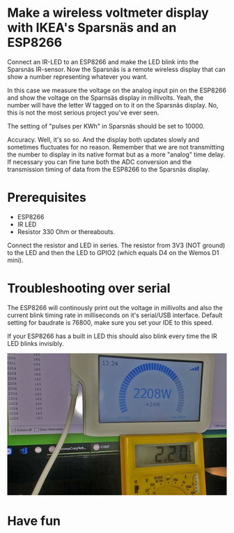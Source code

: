 # Make a wireless voltmeter display with IKEA's Sparsnäs and an ESP8266

Connect an IR-LED to an ESP8266 and make the LED blink into the Sparsnäs IR-sensor. Now the Sparsnäs is a remote wireless display that can show a number representing whatever you want. 

In this case we measure the voltage on the analog input pin on the ESP8266 and show the voltage on the Sparnsäs display in millivolts. Yeah, the number will have the letter W tagged on to it on the Sparsnäs display. No, this is not the most serious project you've ever seen.

The setting of "pulses per KWh" in Sparsnäs should be set to 10000.

Accuracy. Well, it's so so. And the display both updates slowly and sometimes fluctuates for no reason. Remember that we are not transmitting the number to display in its native format but as a more "analog" time delay. If necessary you can fine tune both the ADC conversion and the transmission timing of data from the ESP8266 to the Sparsnäs display.


# Prerequisites

- ESP8266
- IR LED
- Resistor 330 Ohm or thereabouts.

Connect the resistor and LED in series. The resistor from 3V3 (NOT ground) to the LED and then the LED to GPIO2 (which equals D4 on the Wemos D1 mini).

# Troubleshooting over serial

The ESP8266 will continously print out the voltage in millivolts and also the current blink timing rate in milliseconds on it's serial/USB interface. Default setting for baudrate is 76800, make sure you set your IDE to this speed.


If your ESP8266 has a built in LED this should also blink every time the IR LED blinks invisibly.


![Display](display.jpg)

# Have fun
